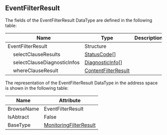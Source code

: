 <!-- datatype -->
## EventFilterResult
<!-- end of description -->
The fields of the EventFilterResult DataType are defined in the following table:  

|Name|Type|Description|
|---|---|---|
|EventFilterResult|Structure||
|&nbsp;&nbsp;&nbsp;&nbsp;selectClauseResults|[StatusCode](../../../Part4/DataTypes/StatusCode/readme.md)[]||
|&nbsp;&nbsp;&nbsp;&nbsp;selectClauseDiagnosticInfos|[DiagnosticInfo](../../../Part4/DataTypes/DiagnosticInfo/readme.md)[]||
|&nbsp;&nbsp;&nbsp;&nbsp;whereClauseResult|[ContentFilterResult](../../../Part4/Services/ContentFilterResult/readme.md)||

The representation of the EventFilterResult DataType in the address space is shown in the following table:  

|Name|Attribute|
|---|---|
|BrowseName|EventFilterResult|
|IsAbtract|False|
|BaseType|[MonitoringFilterResult](../../../Part4/Services/MonitoringFilterResult/readme.md)|

